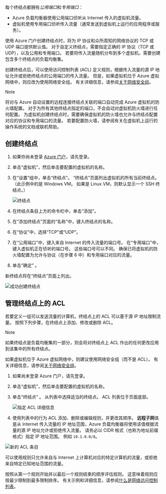 
每个终结点都拥有*公用端口*和*专用端口*：

* Azure 负载均衡器使用公用端口侦听从 Internet 传入的虚拟机流量。
* 虚拟机使用专用端口侦听传入流量（通常发送到虚拟机上运行的应用程序或服务）。

使用 Azure 门户创建终结点时，将为 IP 协议和众所周知的网络协议的 TCP 或 UDP 端口提供默认值。 对于自定义终结点，需要指定正确的 IP 协议（TCP 或 UDP），以及公用和专用端口。 若要将传入流量随机分布到多个虚拟机，需要创建包含多个终结点的负载均衡集。

创建终结点后，可以使用访问控制列表 (ACL) 定义规则，根据传入流量的源 IP 地址允许或拒绝终结点的公用端口的传入流量。 但是，如果虚拟机位于 Azure 虚拟网络中，则应改为使用网络安全组。 有关详细信息，请参阅[关于网络安全组](../articles/virtual-network/virtual-networks-nsg.md)。

> [!NOTE]
> 将对与 Azure 自动设置的远程连接终结点关联的端口自动完成 Azure 虚拟机的防火墙配置。 对于为所有其他终结点指定的端口，不会自动对虚拟机防火墙进行任何配置。 为虚拟机创建终结点时，需要确保虚拟机的防火墙也允许与终结点配置对应的协议和专用端口的流量。 若要配置防火墙，请参阅有关在虚拟机上运行的操作系统的文档或联机帮助。
>
>

## <a name="create-an-endpoint"></a>创建终结点
1. 如果你尚未登录 [Azure 门户](https://portal.azure.com)，请先登录。
2. 单击“虚拟机”，然后单击要配置的虚拟机的名称。
3. 在“设置”组中，单击“终结点”。 “终结点”页面列出虚拟机的所有当前终结点。 （此示例中的是 Windows VM。 如果是 Linux VM，则默认显示一个 SSH 终结点。）

   <!-- ![Endpoints](./media/virtual-machines-common-classic-setup-endpoints/endpointswindows.png) -->
   ![终结点](./media/virtual-machines-common-classic-setup-endpoints/endpointsblade.png)

4. 在终结点条目上方的命令栏中，单击“添加”。
5. 在“添加终结点”页面的“名称”中，键入终结点的名称。
6. 在“协议”中，选择“TCP”或“UDP”。
7. 在“公用端口”中，键入来自 Internet 的传入流量的端口号。 在“专用端口”中，键入虚拟机正在侦听的端口号。 这些端口号可以不同。 确保已将虚拟机的防火墙配置为允许与协议（在步骤 6 中）和专用端口对应的流量。
10. 单击“确定” 。

新终结点将在“终结点”页面上列出。

![成功创建终结点](./media/virtual-machines-common-classic-setup-endpoints/endpointcreated.png)

## <a name="manage-the-acl-on-an-endpoint"></a>管理终结点上的 ACL
若要定义一组可以发送流量的计算机，终结点上的 ACL 可以基于源 IP 地址限制流量。 按照下列步骤，在终结点上添加、修改或删除 ACL。

> [!NOTE]
> 如果终结点是负载均衡集的一部分，则会将对终结点上 ACL 作出的任何更改应用到该集中的所有终结点。
>
>

如果虚拟机位于 Azure 虚拟网络中，则建议使用网络安全组（而不是 ACL）。 有关详细信息，请参阅[关于网络安全组](../articles/virtual-network/virtual-networks-nsg.md)。

1. 如果尚未登录 Azure 门户，请先登录。
2. 单击“虚拟机”，然后单击要配置的虚拟机的名称。
3. 单击“终结点” 。 从列表中选择适当的终结点。 ACL 列表位于页面底部。

   ![指定 ACL 详细信息](./media/virtual-machines-common-classic-setup-endpoints/aclpreentry.png)

4. 使用列表中的行为 ACL 添加、删除或编辑规则，并更改其顺序。 **远程子网**值是从 Internet 传入流量的 IP 地址范围，Azure 负载均衡器将使用该值根据流量的源 IP 地址允许或拒绝传入流量。 请务必以 CIDR 格式（也称为地址前缀格式）指定 IP 地址范围。 例如 `10.1.0.0/8`。

 ![新的 ACL 条目](./media/virtual-machines-common-classic-setup-endpoints/newaclentry.png)


可以使用规则只允许来自与 Internet 上计算机对应的特定计算机的流量，或拒绝来自特定已知地址范围的流量。

按照从第一个规则开始并以最后一个规则结束的顺序评估规则。 这意味着规则应按最少限制到最多限制排序。 有关示例和详细信息，请参阅[什么是网络访问控制列表](../articles/virtual-network/virtual-networks-acl.md)。
